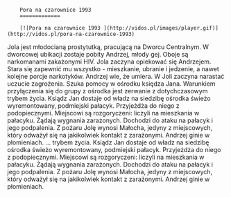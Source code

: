 
        Pora na czarownice 1993 
        =============
        
        [![Pora na czarownice 1993 ](http://vidos.pl/images/player.gif)](http://vidos.pl/pora-na-czarownice-1993)
        
        
 Jola jest młodocianą prostytutką, pracującą na Dworcu Centralnym. W dworcowej ubikacji zostaje pobity Andrzej, młody gej. Oboje są narkomanami zakażonymi HIV. Jola zaczyna opiekować się Andrzejem. Stara się zapewnić mu wszystko - mieszkanie, ubranie i jedzenie, a nawet kolejne porcje narkotyków. Andrzej wie, że umiera. W Joli zaczyna narastać uczucie zagrożenia. Szuka pomocy w ośrodku księdza Jana. Warunkiem przyłączenia się do grupy z ośrodka jest zerwanie z dotychczasowym trybem życia. Ksiądz Jan dostaje od władz na siedzibę ośrodka świeżo wyremontowany, podmiejski pałacyk. Przyjeżdża do niego z podopiecznymi. Miejscowi są rozgoryczeni: liczyli na mieszkania w pałacyku. Żądają wygnania zarażonych. Dochodzi do ataku na pałacyk i jego podpalenia. Z pożaru Jolę wynosi Małocha, jedyny z miejscowych, który odważył się na jakikolwiek kontakt z zarażonymi. Andrzej ginie w płomieniach.   ... trybem życia. Ksiądz Jan dostaje od władz na siedzibę ośrodka świeżo wyremontowany, podmiejski pałacyk. Przyjeżdża do niego z podopiecznymi. Miejscowi są rozgoryczeni: liczyli na mieszkania w pałacyku. Żądają wygnania zarażonych. Dochodzi do ataku na pałacyk i jego podpalenia. Z pożaru Jolę wynosi Małocha, jedyny z miejscowych, który odważył się na jakikolwiek kontakt z zarażonymi. Andrzej ginie w płomieniach.
    